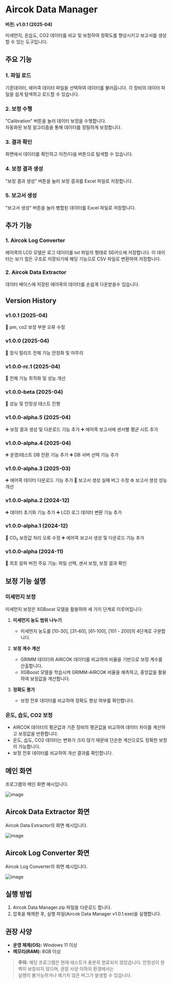 # Aircok Data Manager
**버전: v1.0.1 (2025-04)**

미세먼지, 온습도, CO2 데이터를 비교 및 보정하여 정확도를 향상시키고 보고서를 생성할 수 있는 도구입니다.

## 주요 기능
### 1. 파일 로드
기준데이터, 에어콕 데이터 파일을 선택하여 데이터를 불러옵니다.
각 장비의 데이터 파일을 쉽게 탐색하고 로드할 수 있습니다.

### 2. 보정 수행
"Calibration" 버튼을 눌러 데이터 보정을 수행합니다.  
자동화된 보정 알고리즘을 통해 데이터를 정밀하게 보정합니다.

### 3. 결과 확인
화면에서 데이터를 확인하고 이전/다음 버튼으로 탐색할 수 있습니다.

### 4. 보정 결과 생성
"보정 결과 생성" 버튼을 눌러 보정 결과를 Excel 파일로 저장합니다.

### 5. 보고서 생성
"보고서 생성" 버튼을 눌러 병합된 데이터를 Excel 파일로 저장합니다.

## 추가 기능
### 1. Aircok Log Converter
에어콕의 LCD 모델은 로그 데이터를 txt 파일의 형태로 SD카드에 저장합니다.
이 데이터는 보기 힘든 구조로 저장되기에 해당 기능으로 CSV 파일로 변환하여 저장합니다.

### 2. Aircok Data Extractor
데이터 베이스에 저장된 에어콕의 데이터를 손쉽게 다운받을수 있습니다.


## Version History
### v1.0.1 (2025-04)
🐞 pm, co2 보정 부분 오류 수정

### v1.0.0 (2025-04)
🎉 정식 릴리즈
전체 기능 안정화 및 마무리

### v1.0.0-rc.1 (2025-04)
🔧 전체 기능 최적화 및 성능 개선

### v1.0.0-beta (2025-04)
🧪 성능 및 안정성 테스트 진행

### v1.0.0-alpha.5 (2025-04)
➕ 보정 결과 생성 및 다운로드 기능 추가
➕ 에어콕 보고서에 센서별 평균 시트 추가

### v1.0.0-alpha.4 (2025-04)
➕ 운영/테스트 DB 전환 기능 추가
➕ DB 서버 선택 기능 추가

### v1.0.0-alpha.3 (2025-03)
➕ 에어콕 데이터 다운로드 기능 추가
🐞 보고서 생성 실패 버그 수정
⚙ 보고서 생성 성능 개선

### v1.0.0-alpha.2 (2024-12)
➕ 데이터 초기화 기능 추가
➕ LCD 로그 데이터 변환 기능 추가

### v1.0.0-alpha.1 (2024-12)
🐞 CO₂ 보정값 처리 오류 수정
➕ 에어콕 보고서 생성 및 다운로드 기능 추가

### v1.0.0-alpha (2024-11)
🚀 최초 알파 버전
주요 기능: 파일 선택, 센서 보정, 보정 결과 확인


## 보정 기능 설명
### 미세먼지 보정
미세먼지 보정은 XGBoost 모델을 활용하여 세 가지 단계로 이루어집니다:

1. **미세먼지 농도 범위 나누기**
   - 미세먼지 농도를 [10-30], [31-60], [61-100], [101 - 200]의 4단계로 구분합니다.

2. **보정 계수 계산**
   - GRIMM 데이터와 AIRCOK 데이터를 비교하여 비율을 기반으로 보정 계수를 산출합니다.
   - XGBoost 모델을 학습시켜 GRIMM-AIRCOK 비율을 예측하고, 중앙값을 활용하여 보정값을 계산합니다.

3. **정확도 평가**
   - 보정 전후 데이터를 비교하여 정확도 향상 여부를 확인합니다.

### 온도, 습도, CO2 보정
- AIRCOK 데이터의 평균값과 기준 장비의 평균값을 비교하여 데이터 차이를 계산하고 보정값을 반환합니다.
- 온도, 습도, CO2 데이터는 변화가 크지 않기 때문에 단순한 계산으로도 정확한 보정이 가능합니다.
- 보정 전후 데이터를 비교하여 개선 결과를 확인합니다.

## 메인 화면
프로그램의 메인 화면 예시입니다.

![image](https://github.com/user-attachments/assets/5a5bf2dd-024c-4784-8bc7-1405696ee52d)

## Aircok Data Extractor 화면
Aircok Data Extractor의 화면 예시입니다.

![image](https://github.com/user-attachments/assets/675aaa13-0c09-40d0-9d79-c679a3e02e67)


## Aircok Log Converter 화면
Aircok Log Converter의 화면 예시입니다.

![image](https://github.com/user-attachments/assets/8fc250bf-309c-42f2-a916-169620c75000)

## 실행 방법
1. Aircok Data Manager.zip 파일을 다운로드 합니다.
2. 압축을 해제한 후, 실행 파일(Aircok Data Manager v1.0.1.exe)을 실행합니다.

## 권장 사양
- **운영 체제(OS):** Windows 11 이상
- **메모리(RAM):** 8GB 이상

> **주의:** 해당 프로그램은 현재 테스트가 충분히 완료되지 않았습니다.
> 안정성이 완벽히 보장되지 않으며, 권장 사양 이하의 환경에서는  
> 실행이 불가능하거나 예기치 않은 버그가 발생할 수 있습니다.
